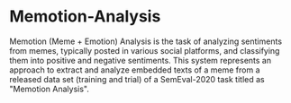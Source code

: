 # Memotion-Analysis
Memotion (Meme + Emotion) Analysis is the task of analyzing sentiments from memes, typically posted in various social platforms, and classifying them into positive and negative sentiments. This system represents an approach to extract and analyze embedded texts of a meme from a released data set (training and trial) of a SemEval-2020 task titled as "Memotion Analysis".
